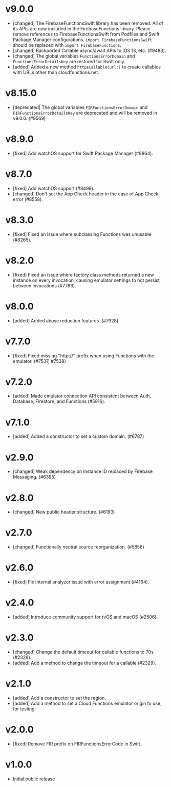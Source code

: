 # v9.0.0
- [changed] The FirebaseFunctionsSwift library has been removed. All of its APIs are now included
  in the FirebaseFunctions library. Please remove references to FirebaseFunctionsSwift from Podfiles
  and Swift Package Manager configurations. `import FirebaseFunctionsSwift` should be replaced with
  `import FirebaseFunctions`.
- [changed] Backported Callable async/await APIs to iOS 13, etc. (#9483).
- [changed] The global variables `FunctionsErrorDomain` and `FunctionsErrorDetailsKey` are
  restored for Swift only.
- [added] Added a new method `httpsCallable(url:)` to create callables with URLs other than cloudfunctions.net.

# v8.15.0
- [deprecated] The global variables `FIRFunctionsErrorDomain` and `FIRFunctionsErrorDetailsKey` are
  deprecated and will be removed in v9.0.0. (#9569)

# v8.9.0
- [fixed] Add watchOS support for Swift Package Manager (#8864).

# v8.7.0
- [fixed] Add watchOS support (#8499).
- [changed] Don't set the App Check header in the case of App Check error (#8558).

# v8.3.0
- [fixed] Fixed an issue where subclassing Functions was unusable (#8265).

# v8.2.0
- [fixed] Fixed an issue where factory class methods returned a new instance on every invocation, causing emulator settings to not persist between invocations (#7783).

# v8.0.0
- [added] Added abuse reduction features. (#7928)

# v7.7.0
- [fixed] Fixed missing "http://" prefix when using Functions with the emulator. (#7537, #7538)

# v7.2.0
- [added] Made emulator connection API consistent between Auth, Database, Firestore, and Functions (#5916).

# v7.1.0
- [added] Added a constructor to set a custom domain. (#6787)

# v2.9.0
- [changed] Weak dependency on Instance ID replaced by Firebase Messaging. (#6395)

# v2.8.0
- [changed] New public header structure. (#6193)

# v2.7.0
- [changed] Functionally neutral source reorganization. (#5858)

# v2.6.0
- [fixed] Fix internal analyzer issue with error assignment (#4164).

# v2.4.0
- [added] Introduce community support for tvOS and macOS (#2506).

# v2.3.0
- [changed] Change the default timeout for callable functions to 70s (#2329).
- [added] Add a method to change the timeout for a callable (#2329).

# v2.1.0
- [added] Add a constructor to set the region.
- [added] Add a method to set a Cloud Functions emulator origin to use, for testing.

# v2.0.0
- [fixed] Remove FIR prefix on FIRFunctionsErrorCode in Swift.

# v1.0.0
- Initial public release

